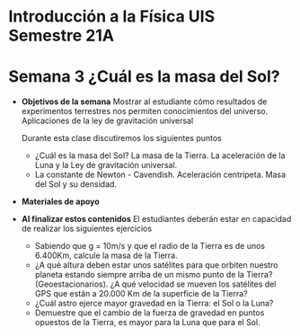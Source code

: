 # Introducción a la Física UIS Semestre 21A
# Semana 3 ¿Cuál es la masa del Sol?

+ **Objetivos de la semana**
Mostrar al estudiante cómo resultados de experimentos terrestres nos permiten conocimientos del universo. Aplicaciones de la ley de gravitación universal

  Durante esta clase discutiremos los siguientes puntos
  + ¿Cuál es la masa del Sol? La masa de la Tierra. La aceleración de la Luna y la Ley de gravitación universal.
  + La constante de Newton - Cavendish. Aceleración centrípeta. Masa del Sol y su densidad.

+ **Materiales de apoyo**

+ **Al finalizar estos contenidos** El estudiantes deberán estar en capacidad de realizar los siguientes ejercicios
  + Sabiendo que g = 10m/s y que el radio de la Tierra es de unos 6.400Km, calcule la masa de la Tierra.
  + ¿A qué altura deben estar unos satélites para que orbiten nuestro planeta estando siempre arriba de un mismo punto de la Tierra? (Geoestacionarios). ¿A qué velocidad se mueven los satélites del GPS que están a 20.000 Km de la superficie de la Tierra?
  + ¿Cuál astro ejerce mayor gravedad en la Tierra: el Sol o la Luna?
  + Demuestre que el cambio de la fuerza de gravedad en puntos opuestos de la Tierra, es mayor para la Luna que para el Sol.
